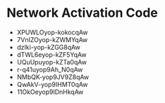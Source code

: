 # Network Activation Code
* XPUWLOyop-kokocqAw
* 7VnIZOyop-kZWMYqAw
* dzIki-yop-kZGG8qAw
* dTWL6eyop-kZF5YqAw
* UQuUpuyop-kZTa0qAw
* r-q41uyop9Ah_N0qAw
* NMbQK-yop9JV9Z8qAw
* QwAkV-yop9IHMT0qAw
* 11OkOeyop9IDnHkqAw